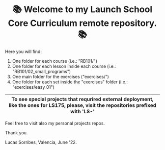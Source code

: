 # <h1 style="text-align: center;">📚 Welcome to my Launch School Core Curriculum remote repository.📚 </h1> 

Here you will find:

1. One folder for each course (i.e.: "RB101/")
2. One folder for each lesson inside each course (i.e.: "RB101/02_small_programs")
3. One main folder for the exercises ("exercises/")
4. One folder for each set inside the "exercises" folder (i.e.: "exercises/easy_01")

| To see special projects that requrired external deployment, like the ones for LS175,  please, visit the repositories prefixed with 'LS-'  | 
| :-------------: |

Feel free to visit also my personal projects repos.

Thank you.

Lucas Sorribes, Valencia, June '22.